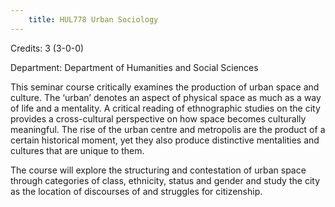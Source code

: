 ```yaml
---
    title: HUL778 Urban Sociology
---
```

Credits: 3 (3-0-0)

Department: Department of Humanities and Social Sciences

This seminar course critically examines the production of urban space and culture. The ‘urban’ denotes an aspect of physical space as much as a way of life and a mentality. A critical reading of ethnographic studies on the city provides a cross-cultural perspective on how space becomes culturally meaningful. The rise of the urban centre and metropolis are the product of a certain historical moment, yet they also produce distinctive mentalities and cultures that are unique to them.

The course will explore the structuring and contestation of urban space through categories of class, ethnicity, status and gender and study the city as the location of discourses of and struggles for citizenship.